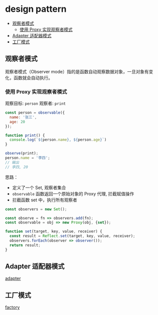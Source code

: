 # design pattern

- [观察者模式](#观察者模式)
  - [使用 Proxy 实现观察者模式](#使用-proxy-实现观察者模式)
- [Adapter 适配器模式](#adapter-适配器模式)
- [工厂模式](#工厂模式)

## 观察者模式

观察者模式（Observer mode）指的是函数自动观察数据对象，一旦对象有变化，函数就会自动执行。

### 使用 Proxy 实现观察者模式

观察目标: `person`
观察者: `print`

```js
const person = observable({
  name: '张三',
  age: 20
});

function print() {
  console.log(`${person.name}, ${person.age}`)
}

observe(print);
person.name = '李四';
// 输出
// 李四, 20
```

思路：

- 定义了一个 Set, 观察者集合
- `observable` 函数返回一个原始对象的 Proxy 代理, 拦截赋值操作
- 拦截函数 set 中，执行所有观察者

```js
const observers = new Set();

const observe = fn => observers.add(fn);
const observable = obj => new Proxy(obj, {set});

function set(target, key, value, receiver) {
  const result = Reflect.set(target, key, value, receiver);
  observers.forEach(observer => observer());
  return result;
}
```

## Adapter 适配器模式

[adapter](./adapter.js)

## 工厂模式

[factory](./factory.js)
